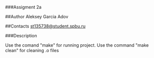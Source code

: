 ###Assigment 2a

##Author
Aleksey Garcia Adov

##Contacts
st135738@student.spbu.ru

###Description

Use the comand "make" for running project.
Use the command "make clean" for cleaning .o files

